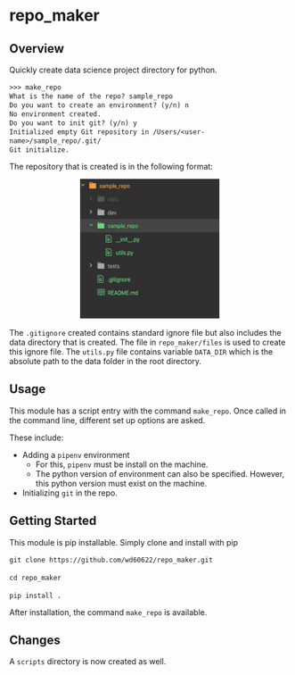 # repo_maker

## Overview
Quickly create data science project directory for python.

```shell
>>> make_repo
What is the name of the repo? sample_repo
Do you want to create an environment? (y/n) n
No environment created.
Do you want to init git? (y/n) y
Initialized empty Git repository in /Users/<user-name>/sample_repo/.git/
Git initialize.
```

The repository that is created is in the following format:
<p align="center">
  <img src="images/repo_outcome.png" width="250" height="250"/>
</p>

The `.gitignore` created contains standard ignore file but also includes the data directory that is created. The file in `repo_maker/files` is used to create this ignore file.
The `utils.py` file contains variable `DATA_DIR` which is the absolute path to the data folder in the root directory.

## Usage
This module has a script entry with the command `make_repo`. Once called in the command line, different set up options are asked.

These include:
* Adding a `pipenv` environment
    * For this, `pipenv` must be install on the machine.
    * The python version of environment can also be specified. However, this python version must exist on the machine.
* Initializing `git` in the repo.

## Getting Started
This module is pip installable. Simply clone and install with pip
``` shell
git clone https://github.com/wd60622/repo_maker.git

cd repo_maker

pip install .
```

After installation, the command `make_repo` is available.

## Changes

A `scripts` directory is now created as well.
